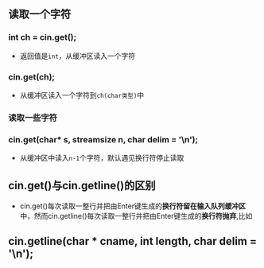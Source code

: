 ## 读取一个字符

### int ch = cin.get();

- 返回值是`int`，从缓冲区读入一个字符

### cin.get(ch);

- 从缓冲区读入一个字符到`ch(char类型)`中

### 读取一些字符

### cin.get(char* s, streamsize n, char delim = '\n');

- 从缓冲区中读入`n-1`个字符，默认遇见换行符停止读取

## cin.get()与cin.getline()的区别

- cin.get()每次读取一整行并把由Enter键生成的**换行符留在输入队列缓冲区**中，然而cin.getline()每次读取一整行并把由Enter键生成的**换行符抛弃**,比如																																																																																																																																																																																																										

## cin.getline(char * cname, int length, char delim = '\n');